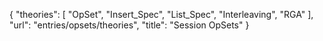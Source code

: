 {
    "theories": [
        "OpSet",
        "Insert_Spec",
        "List_Spec",
        "Interleaving",
        "RGA"
    ],
    "url": "entries/opsets/theories",
    "title": "Session OpSets"
}
